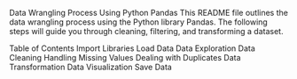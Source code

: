Data Wrangling Process Using Python Pandas
This README file outlines the data wrangling process using the Python library Pandas. The following steps will guide you through cleaning, filtering, and transforming a dataset.

Table of Contents
Import Libraries
Load Data
Data Exploration
Data Cleaning
Handling Missing Values
Dealing with Duplicates
Data Transformation
Data Visualization
Save Data
